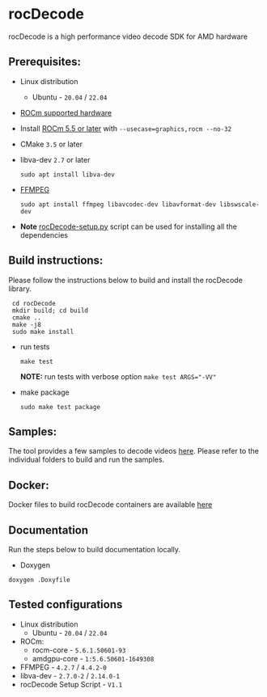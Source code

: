 # rocDecode
rocDecode is a high performance video decode SDK for AMD hardware


## Prerequisites:

* Linux distribution
  + Ubuntu - `20.04` / `22.04`

* [ROCm supported hardware](https://rocm.docs.amd.com/en/latest/release/gpu_os_support.html)

* Install [ROCm 5.5 or later](https://rocmdocs.amd.com/en/latest/deploy/linux/installer/install.html) with `--usecase=graphics,rocm --no-32`

* CMake `3.5` or later

* libva-dev `2.7` or later
  ```
  sudo apt install libva-dev
  ```

* [FFMPEG](https://ffmpeg.org/about.html)
  ```
  sudo apt install ffmpeg libavcodec-dev libavformat-dev libswscale-dev
  ```

* **Note** [rocDecode-setup.py](rocDecode-setup.py) script can be used for installing all the dependencies

## Build instructions:
Please follow the instructions below to build and install the rocDecode library.

```
 cd rocDecode
 mkdir build; cd build
 cmake ..
 make -j8
 sudo make install
```

* run tests
  ```
  make test
  ```
  **NOTE:** run tests with verbose option `make test ARGS="-VV"`

* make package
  ```
  sudo make test package
  ```

## Samples:
The tool provides a few samples to decode videos [here](samples/). Please refer to the individual folders to build and run the samples.

## Docker:
Docker files to build rocDecode containers are available [here](docker/)

## Documentation

Run the steps below to build documentation locally.

* Doxygen 
```
doxygen .Doxyfile
```

## Tested configurations

* Linux distribution
  + Ubuntu - `20.04` / `22.04`
* ROCm: 
  + rocm-core - `5.6.1.50601-93`
  + amdgpu-core - `1:5.6.50601-1649308`
* FFMPEG - `4.2.7` / `4.4.2-0`
* libva-dev - `2.7.0-2` / `2.14.0-1`
* rocDecode Setup Script - `V1.1`
